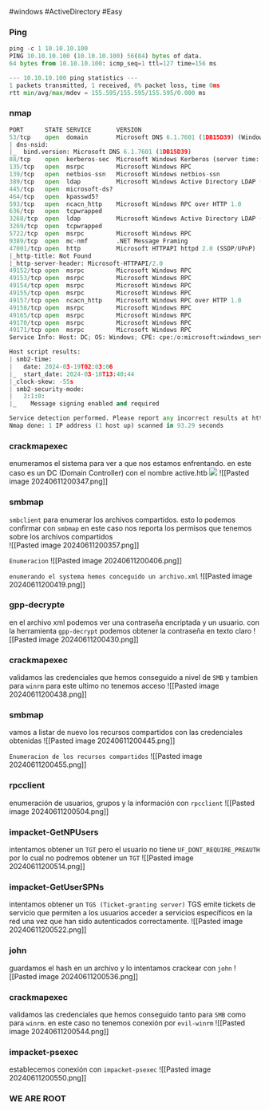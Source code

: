#windows #ActiveDirectory #Easy 
### Ping
```python
ping -c 1 10.10.10.100
PING 10.10.10.100 (10.10.10.100) 56(84) bytes of data.
64 bytes from 10.10.10.100: icmp_seq=1 ttl=127 time=156 ms

--- 10.10.10.100 ping statistics ---
1 packets transmitted, 1 received, 0% packet loss, time 0ms
rtt min/avg/max/mdev = 155.595/155.595/155.595/0.000 ms
```

### nmap
```python
PORT      STATE SERVICE       VERSION
53/tcp    open  domain        Microsoft DNS 6.1.7601 (1DB15D39) (Windows Server 2008 R2 SP1)
| dns-nsid: 
|_  bind.version: Microsoft DNS 6.1.7601 (1DB15D39)
88/tcp    open  kerberos-sec  Microsoft Windows Kerberos (server time: 2024-03-19 02:02:07Z)
135/tcp   open  msrpc         Microsoft Windows RPC
139/tcp   open  netbios-ssn   Microsoft Windows netbios-ssn
389/tcp   open  ldap          Microsoft Windows Active Directory LDAP (Domain: active.htb, Site: Default-First-Site-Name)
445/tcp   open  microsoft-ds?
464/tcp   open  kpasswd5?
593/tcp   open  ncacn_http    Microsoft Windows RPC over HTTP 1.0
636/tcp   open  tcpwrapped
3268/tcp  open  ldap          Microsoft Windows Active Directory LDAP (Domain: active.htb, Site: Default-First-Site-Name)
3269/tcp  open  tcpwrapped
5722/tcp  open  msrpc         Microsoft Windows RPC
9389/tcp  open  mc-nmf        .NET Message Framing
47001/tcp open  http          Microsoft HTTPAPI httpd 2.0 (SSDP/UPnP)
|_http-title: Not Found
|_http-server-header: Microsoft-HTTPAPI/2.0
49152/tcp open  msrpc         Microsoft Windows RPC
49153/tcp open  msrpc         Microsoft Windows RPC
49154/tcp open  msrpc         Microsoft Windows RPC
49155/tcp open  msrpc         Microsoft Windows RPC
49157/tcp open  ncacn_http    Microsoft Windows RPC over HTTP 1.0
49158/tcp open  msrpc         Microsoft Windows RPC
49165/tcp open  msrpc         Microsoft Windows RPC
49170/tcp open  msrpc         Microsoft Windows RPC
49171/tcp open  msrpc         Microsoft Windows RPC
Service Info: Host: DC; OS: Windows; CPE: cpe:/o:microsoft:windows_server_2008:r2:sp1, cpe:/o:microsoft:windows

Host script results:
| smb2-time: 
|   date: 2024-03-19T02:03:06
|_  start_date: 2024-03-18T13:40:44
|_clock-skew: -55s
| smb2-security-mode: 
|   2:1:0: 
|_    Message signing enabled and required

Service detection performed. Please report any incorrect results at https://nmap.org/submit/ .
Nmap done: 1 IP address (1 host up) scanned in 93.29 seconds
```

### crackmapexec
enumeramos el sistema para ver a que nos estamos enfrentando. en este caso es un DC (Domain Controller) con el nombre active.htb
<img src="![[Pasted image 20240611200347.png]]">
![[Pasted image 20240611200347.png]]
### smbmap
`smbclient` para enumerar los archivos compartidos. esto lo podemos confirmar con `smbmap` en este caso nos reporta los permisos que tenemos sobre los archivos compartidos  
![[Pasted image 20240611200357.png]]

`Enumeracion`
![[Pasted image 20240611200406.png]]

`enumerando el systema hemos conceguido un archivo.xml`
![[Pasted image 20240611200419.png]]

### gpp-decrypte
en el archivo xml podemos ver una contraseña encriptada y un usuario. con la herramienta `gpp-decrypt` podemos obtener la contraseña en texto claro
![[Pasted image 20240611200430.png]]

### crackmapexec
validamos las credenciales que hemos conseguido a nivel de `SMB` y tambien para `winrm` para este ultimo no tenemos acceso 
![[Pasted image 20240611200438.png]]

### smbmap
vamos a listar de nuevo los recursos compartidos con las credenciales obtenidas
![[Pasted image 20240611200445.png]]

`Enumeracion de los recursos compartidos`
![[Pasted image 20240611200455.png]]

### rpcclient 
enumeración de usuarios, grupos y la información con `rpcclient`
![[Pasted image 20240611200504.png]]

### impacket-GetNPUsers
intentamos obtener un `TGT` pero el usuario no tiene `UF_DONT_REQUIRE_PREAUTH` por lo cual no podremos obtener un `TGT`
![[Pasted image 20240611200514.png]]

### impacket-GetUserSPNs 
intentamos obtener un `TGS (Ticket-granting server)` TGS emite tickets de servicio que permiten a los usuarios acceder a servicios específicos en la red una vez que han sido autenticados correctamente.
![[Pasted image 20240611200522.png]]

### john
guardamos el hash en un archivo y lo intentamos crackear con `john`
![[Pasted image 20240611200536.png]]

### crackmapexec 
validamos las credenciales que hemos conseguido tanto para `SMB` como para `winrm`. en este caso no tenemos conexión por `evil-winrm`
![[Pasted image 20240611200544.png]]

### impacket-psexec
establecemos conexión con `impacket-psexec`
![[Pasted image 20240611200550.png]]

### WE ARE ROOT